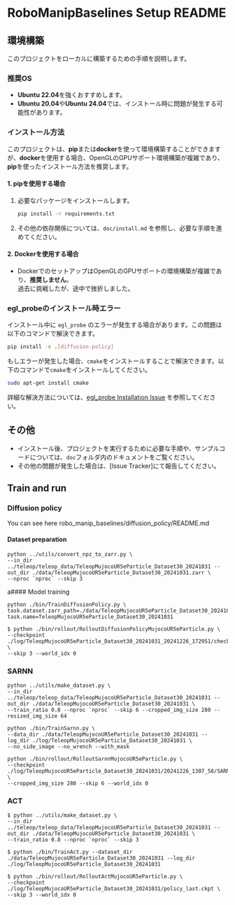 # RoboManipBaselines Setup README

## 環境構築

このプロジェクトをローカルに構築するための手順を説明します。

### 推奨OS

- **Ubuntu 22.04**を強くおすすめします。
- **Ubuntu 20.04**や**Ubuntu 24.04**では、インストール時に問題が発生する可能性があります。

### インストール方法

このプロジェクトは、**pip**または**docker**を使って環境構築することができますが、**docker**を使用する場合、OpenGLのGPUサポート環境構築が複雑であり、**pip**を使ったインストール方法を推奨します。

#### 1. pipを使用する場合

1. 必要なパッケージをインストールします。

   ```bash
   pip install -r requirements.txt
   ```

2. その他の依存関係については、`doc/install.md` を参照し、必要な手順を進めてください。

#### 2. Dockerを使用する場合

- DockerでのセットアップはOpenGLのGPUサポートの環境構築が複雑であり、**推奨しません**。  
  過去に挑戦したが、途中で挫折しました。

### egl_probeのインストール時エラー

インストール中に `egl_probe` のエラーが発生する場合があります。この問題は以下のコマンドで解決できます。

```bash
pip install -e .[diffusion-policy]
```

もしエラーが発生した場合、`cmake`をインストールすることで解決できます。以下のコマンドで`cmake`をインストールしてください。

```bash
sudo apt-get install cmake
```

詳細な解決方法については、[egl_probe Installation Issue](https://github.com/StanfordVL/egl_probe/issues/2) を参照してください。

## その他

- インストール後、プロジェクトを実行するために必要な手順や、サンプルコードについては、`doc`フォルダ内のドキュメントをご覧ください。
- その他の問題が発生した場合は、[Issue Tracker]にて報告してください。



## Train and run
### Diffusion policy
You can see here robo_manip_baselines/diffusion_policy/README.md
#### Dataset preparation
```console
python ../utils/convert_npz_to_zarr.py \
--in_dir ../teleop/teleop_data/TeleopMujocoUR5eParticle_Dataset30_20241031 --out_dir ./data/TeleopMujocoUR5eParticle_Dataset30_20241031.zarr \
--nproc `nproc` --skip 3
```
a#### Model training
```console
python ./bin/TrainDiffusionPolicy.py \
task.dataset.zarr_path=./data/TeleopMujocoUR5eParticle_Dataset30_20241031.zarr task.name=TeleopMujocoUR5eParticle_Dataset30_20241031
```

```console
$ python ./bin/rollout/RolloutDiffusionPolicyMujocoUR5eParticle.py \
--checkpoint ./log/TeleopMujocoUR5eParticle_Dataset30_20241031_20241226_172951/checkpoints/200.ckpt \
--skip 3 --world_idx 0
```
### SARNN
```console
python ../utils/make_dataset.py \
--in_dir ../teleop/teleop_data/TeleopMujocoUR5eParticle_Dataset30_20241031 --out_dir ./data/TeleopMujocoUR5eParticle_Dataset30_20241031 \
--train_ratio 0.8 --nproc `nproc` --skip 6 --cropped_img_size 280 --resized_img_size 64
```

```console
python ./bin/TrainSarnn.py \
--data_dir ./data/TeleopMujocoUR5eParticle_Dataset30_20241031 --log_dir ./log/TeleopMujocoUR5eParticle_Dataset30_20241031 \
--no_side_image --no_wrench --with_mask
```

```console
python ./bin/rollout/RolloutSarnnMujocoUR5eParticle.py \
--checkpoint ./log/TeleopMujocoUR5eParticle_Dataset30_20241031/20241226_1307_58/SARNN.pth \
--cropped_img_size 280 --skip 6 --world_idx 0
```

### ACT
```console
$ python ../utils/make_dataset.py \
--in_dir ../teleop/teleop_data/TeleopMujocoUR5eParticle_Dataset30_20241031 --out_dir ./data/TeleopMujocoUR5eParticle_Dataset30_20241031 \
--train_ratio 0.8 --nproc `nproc` --skip 3
```

```console
$ python ./bin/TrainAct.py --dataset_dir ./data/TeleopMujocoUR5eParticle_Dataset30_20241031 --log_dir ./log/TeleopMujocoUR5eParticle_Dataset30_20241031
```

```console
$ python ./bin/rollout/RolloutActMujocoUR5eParticle.py \
--checkpoint ./log/TeleopMujocoUR5eParticle_Dataset30_20241031/policy_last.ckpt \
--skip 3 --world_idx 0
```